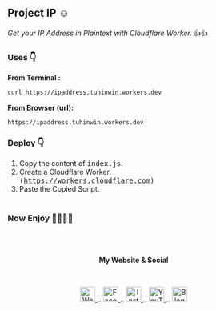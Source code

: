 ## Project IP ☺ <br>
*Get your IP Address in Plaintext with Cloudflare Worker.* 👍👍<br>

### Uses 👇<br>
**From Terminal :**<br>

```bash
curl https://ipaddress.tuhinwin.workers.dev
```
**From Browser (url):**<br>
```
https://ipaddress.tuhinwin.workers.dev
```



### Deploy 👇<br>
1. Copy the content of <tt>index.js</tt>.<br>
2. Create a Cloudflare Worker.<br>
<tt>(https://workers.cloudflare.com)</tt><br>
3. Paste the Copied Script.<br><br>

### Now Enjoy 🎉🥳🎊🎈

<br><br>

<p align="center"> <b>My Website & Social</b></p>
<br>
<p align="center">
 
 <a href="https://tu.hin.life">
    <img alt="Website" width="30px" src="https://firebasestorage.googleapis.com/v0/b/webtuhin.appspot.com/o/githubstatic%2Fwebsite.svg?alt=media&token=5c3ea7e0-d4f7-4566-b78a-bdee6c65f03e" />
  </a>  
..
<a href="https://fb.me/jeeetpaul">
    <img alt="Facebook" width="30px" src="https://cdn.jsdelivr.net/npm/simple-icons@3.2.0/icons/facebook.svg" />
  </a>  
..
  <a href="https://www.instagram.com/jeeetpaul">
    <img alt="Instagram" width="30px" src="https://cdn.jsdelivr.net/npm/simple-icons@3.2.0/icons/instagram.svg" />
  </a>
..
  <a href="https://www.youtube.com/channel/UCa4FMtLpYcOBtjKOZgzTFNA">
    <img alt="YouTube" width="30px" src="https://cdn.jsdelivr.net/npm/simple-icons@3.2.0/icons/youtube.svg" />
  </a>
..
  <a href="https://blog.iamtuhin.ga">
    <img alt="Blogger" width="30px" src="https://cdn.jsdelivr.net/npm/simple-icons@3.2.0/icons/blogger.svg" />
  </a>
  
</p>

